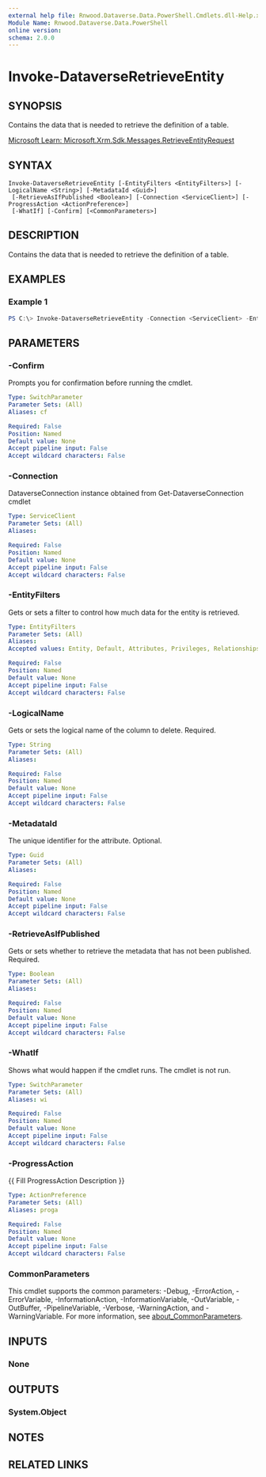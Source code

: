 ```yaml
---
external help file: Rnwood.Dataverse.Data.PowerShell.Cmdlets.dll-Help.xml
Module Name: Rnwood.Dataverse.Data.PowerShell
online version:
schema: 2.0.0
---
```


# Invoke-DataverseRetrieveEntity

## SYNOPSIS
Contains the data that is needed to retrieve the definition of a table.

[Microsoft Learn: Microsoft.Xrm.Sdk.Messages.RetrieveEntityRequest](https://learn.microsoft.com/dotnet/api/Microsoft.Xrm.Sdk.Messages.RetrieveEntityRequest)

## SYNTAX

```
Invoke-DataverseRetrieveEntity [-EntityFilters <EntityFilters>] [-LogicalName <String>] [-MetadataId <Guid>]
 [-RetrieveAsIfPublished <Boolean>] [-Connection <ServiceClient>] [-ProgressAction <ActionPreference>]
 [-WhatIf] [-Confirm] [<CommonParameters>]
```

## DESCRIPTION
Contains the data that is needed to retrieve the definition of a table.

## EXAMPLES

### Example 1
```powershell
PS C:\> Invoke-DataverseRetrieveEntity -Connection <ServiceClient> -EntityFilters <EntityFilters> -LogicalName <String> -MetadataId <Guid> -RetrieveAsIfPublished <Boolean>
```

## PARAMETERS

### -Confirm
Prompts you for confirmation before running the cmdlet.

```yaml
Type: SwitchParameter
Parameter Sets: (All)
Aliases: cf

Required: False
Position: Named
Default value: None
Accept pipeline input: False
Accept wildcard characters: False
```

### -Connection
DataverseConnection instance obtained from Get-DataverseConnection cmdlet

```yaml
Type: ServiceClient
Parameter Sets: (All)
Aliases:

Required: False
Position: Named
Default value: None
Accept pipeline input: False
Accept wildcard characters: False
```

### -EntityFilters
Gets or sets a filter to control how much data for the entity is retrieved.

```yaml
Type: EntityFilters
Parameter Sets: (All)
Aliases:
Accepted values: Entity, Default, Attributes, Privileges, Relationships, All

Required: False
Position: Named
Default value: None
Accept pipeline input: False
Accept wildcard characters: False
```

### -LogicalName
Gets or sets the logical name of the column to delete. Required.

```yaml
Type: String
Parameter Sets: (All)
Aliases:

Required: False
Position: Named
Default value: None
Accept pipeline input: False
Accept wildcard characters: False
```

### -MetadataId
The unique identifier for the attribute. Optional.

```yaml
Type: Guid
Parameter Sets: (All)
Aliases:

Required: False
Position: Named
Default value: None
Accept pipeline input: False
Accept wildcard characters: False
```

### -RetrieveAsIfPublished
Gets or sets whether to retrieve the metadata that has not been published. Required.

```yaml
Type: Boolean
Parameter Sets: (All)
Aliases:

Required: False
Position: Named
Default value: None
Accept pipeline input: False
Accept wildcard characters: False
```

### -WhatIf
Shows what would happen if the cmdlet runs. The cmdlet is not run.

```yaml
Type: SwitchParameter
Parameter Sets: (All)
Aliases: wi

Required: False
Position: Named
Default value: None
Accept pipeline input: False
Accept wildcard characters: False
```

### -ProgressAction
{{ Fill ProgressAction Description }}

```yaml
Type: ActionPreference
Parameter Sets: (All)
Aliases: proga

Required: False
Position: Named
Default value: None
Accept pipeline input: False
Accept wildcard characters: False
```

### CommonParameters
This cmdlet supports the common parameters: -Debug, -ErrorAction, -ErrorVariable, -InformationAction, -InformationVariable, -OutVariable, -OutBuffer, -PipelineVariable, -Verbose, -WarningAction, and -WarningVariable. For more information, see [about_CommonParameters](http://go.microsoft.com/fwlink/?LinkID=113216).

## INPUTS

### None
## OUTPUTS

### System.Object
## NOTES

## RELATED LINKS
